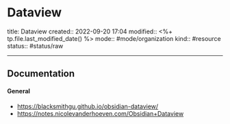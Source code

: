 # Dataview
title: Dataview
created:: 2022-09-20 17:04
modified:: <%+ tp.file.last_modified_date() %>
mode:: #mode/organization 
kind:: #resource
status:: #status/raw

***

## Documentation
#### General
* https://blacksmithgu.github.io/obsidian-dataview/
* https://notes.nicolevanderhoeven.com/Obsidian+Dataview

